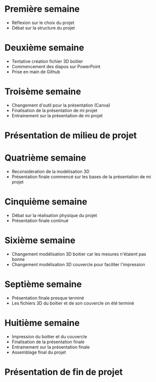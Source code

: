 # Première semaine

- Réflexion sur le choix du projet
- Débat sur la structure du projet


# Deuxième semaine

- Tentative création fichier 3D boitier 
- Commencement des diapos sur PowerPoint
- Prise en main de Github

# Troisème semaine

- Changement d'outil pour la présentation (Canva)
- Finalisation de la présentation de mi projet
- Entrainement sur la présentation de mi projet

# Présentation de milieu de projet

# Quatrième semaine

- Reconsidération de la modélisation 3D
- Présentation finale commencé sur les bases de la présentation de mi projet

# Cinquième semaine

- Débat sur la réalisation physique du projet
- Présentation finale continué

# Sixième semaine

- Changement modélisation 3D boitier car les mesures n'étaient pas bonne
- Changement modélisation 3D couvercle pour faciliter l'impression

# Septième semaine

- Présentation finale presque terminé
- Les fichiers 3D du boitier et de son couvercle on été terminé

# Huitième semaine

- Impression du boitier et du couvercle
- Finalisation de la présentation finale
- Entrainement sur la présentation finale
- Assemblage final du projet

# Présentation de fin de projet
